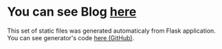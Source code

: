 # You can see Blog [here](erhosen.github.io)

This set of static files was generated automaticaly from Flask application. You can see generator's code [here (GitHub)](https://github.com/ErhoSen/TutsPlus_Foundational_Flask).
